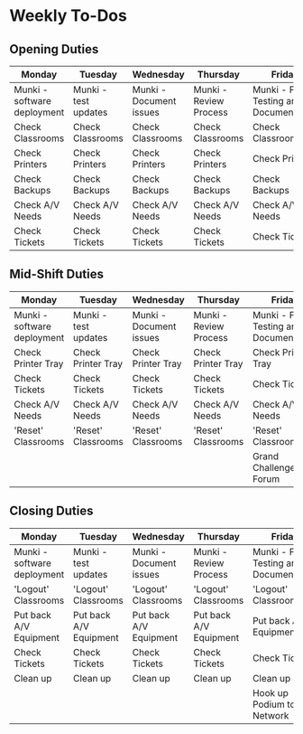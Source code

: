 # Weekly To-Dos

## Opening Duties


|Monday   |Tuesday    |Wednesday |Thursday |Friday |
|---------|-----------|----------|---------|-------|
|Munki - software deployment|Munki - test updates|Munki - Document issues|Munki - Review Process|Munki - Finish Testing and Documentation|
|Check Classrooms	|Check Classrooms|Check Classrooms|Check Classrooms| Check Classrooms	|
|Check Printers|Check Printers| Check Printers  | Check Printers  | Check Printers  |
|Check Backups  |Check Backups   | Check Backups  | Check Backups  | Check Backups  |
|Check A/V Needs |  Check A/V Needs | Check A/V Needs | Check A/V Needs   |  Check A/V Needs |
|Check Tickets  |Check Tickets  |Check Tickets  |Check Tickets  | Check Tickets |


## Mid-Shift Duties


|Monday   |Tuesday    |Wednesday |Thursday |Friday |
|---------|-----------|----------|---------|-------|
|Munki - software deployment|Munki - test updates|Munki - Document issues|Munki - Review Process|Munki - Finish Testing and Documentation|
| Check Printer Tray | Check Printer Tray  | Check Printer Tray  | Check Printer Tray  | Check Printer Tray |
| Check Tickets    |Check Tickets  |Check Tickets  |Check Tickets  | Check Tickets |
| Check A/V Needs  |Check A/V Needs  |Check A/V Needs  | Check A/V Needs |Check A/V Needs|
|'Reset' Classrooms| 'Reset' Classrooms| 'Reset' Classrooms| 'Reset' Classrooms| 'Reset' Classrooms|
| | | | |Grand Challenges Forum|

## Closing Duties

|Monday   |Tuesday    |Wednesday |Thursday |Friday |
|---------|-----------|----------|---------|-------|
| Munki - software deployment|Munki - test updates|Munki - Document issues|Munki - Review Process|Munki - Finish Testing and Documentation|
| 'Logout' Classrooms   | 'Logout' Classrooms  |  'Logout' Classrooms   |   'Logout' Classrooms  |   'Logout' Classrooms  |
| Put back A/V Equipment| Put back A/V Equipment | Put back A/V Equipment | Put back A/V Equipment| Put back A/V Equipment|
| Check Tickets        | Check Tickets       |Check Tickets        |Check Tickets        | Check Tickets       |
|Clean up | Clean up| Clean up| Clean up | Clean up| 
| ||||Hook up Podium to Network|
